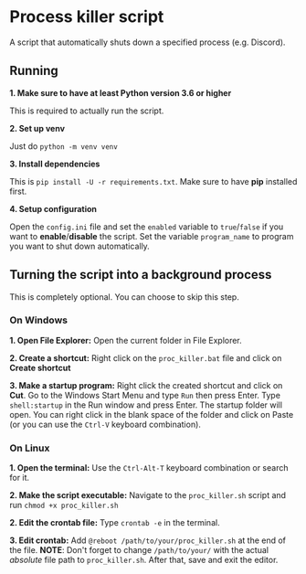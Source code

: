 # Process killer script
A script that automatically shuts down a specified process (e.g. Discord).

## Running
**1. Make sure to have at least Python version 3.6 or higher**

This is required to actually run the script. 

**2. Set up venv**

Just do `python -m venv venv`

**3. Install dependencies**

This is `pip install -U -r requirements.txt`. Make sure to have **pip** installed first. 

**4. Setup configuration**

Open the `config.ini` file and set the `enabled` variable to `true`/`false` if you want to **enable**/**disable** the script. Set the variable `program_name` to program you want to shut down automatically.

## Turning the script into a background process
This is completely optional. You can choose to skip this step.
### On Windows
**1. Open File Explorer:** Open the current folder in File Explorer.

**2. Create a shortcut:** Right click on the `proc_killer.bat` file and click on **Create shortcut**

**3. Make a startup program:** Right click the created shortcut and click on **Cut**. Go to the Windows Start Menu and type `Run` then press Enter. Type `shell:startup` in the Run window and press Enter. The startup folder will open. You can right click in the blank space of the folder and click on Paste (or you can use the `Ctrl-V` keyboard combination). 

### On Linux
**1. Open the terminal:** Use the `Ctrl-Alt-T` keyboard combination or search for it. 

**2. Make the script executable:** Navigate to the `proc_killer.sh` script and run `chmod +x proc_killer.sh`

**2. Edit the crontab file:** Type `crontab -e` in the terminal.

**3. Edit crontab:** Add `@reboot /path/to/your/proc_killer.sh` at the end of the file. **NOTE**: Don't forget to change `/path/to/your/` with the actual *absolute* file path to `proc_killer.sh`. After that, save and exit the editor.